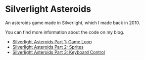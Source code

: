 Silverlight Asteroids
=====================

An asteroids game made in Silverlight, which I made back in 2010.

You can find more information about the code on my blog.

* [Silverlight Asteroids Part 1: Game Loop](http://cgeers.com/2010/04/18/silverlight-asteroids-part-1-game-loop/)
* [Silverlight Asteroids Part 2: Sprites](http://cgeers.com/2010/04/21/silverlight-asteroids-part-2-sprites/)
* [Silverlight Asteroids Part 3: Keyboard Control](http://cgeers.com/2010/04/28/silverlight-asteroids-part-3-keyboard-control/)


